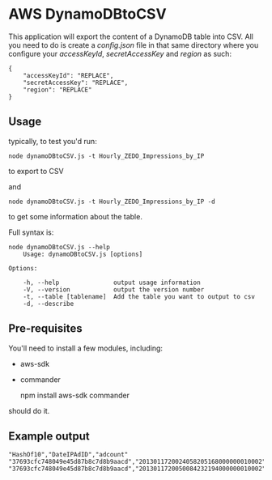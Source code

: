 AWS DynamoDBtoCSV
==================

This application will export the content of a DynamoDB table into CSV. All you need to do is create a *config.json* file in that same directory where you configure your *accessKeyId*, *secretAccessKey* and *region* as such:

	{
	    "accessKeyId": "REPLACE",
	    "secretAccessKey": "REPLACE",
	    "region": "REPLACE"
	}

Usage
-------------------

typically, to test you'd run:

	node dynamoDBtoCSV.js -t Hourly_ZEDO_Impressions_by_IP

to export to CSV

and

	node dynamoDBtoCSV.js -t Hourly_ZEDO_Impressions_by_IP -d

to get some information about the table.

Full syntax is:

	node dynamoDBtoCSV.js --help
		Usage: dynamoDBtoCSV.js [options]

	Options:

    	-h, --help               output usage information
    	-V, --version            output the version number
    	-t, --table [tablename]  Add the table you want to output to csv
    	-d, --describe           


Pre-requisites
--------------
You'll need to install a few modules, including:
* aws-sdk
* commander
	
	npm install aws-sdk commander

should do it. 

Example output
--------------

	"HashOf10","DateIPAdID","adcount"
	"37693cfc748049e45d87b8c7d8b9aacd","2013011720024058205168000000010002","1"
	"37693cfc748049e45d87b8c7d8b9aacd","2013011720050084232194000000010002","1"
